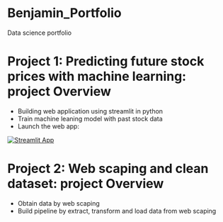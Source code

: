 # Benjamin_Portfolio
Data science portfolio

# Project 1: Predicting future stock prices with machine learning: project Overview
* Building web application using streamlit in python
* Train machine leaning model with past stock data
* Launch the web app:

[![Streamlit App](https://static.streamlit.io/badges/streamlit_badge_black_white.svg)](https://share.streamlit.io/benjaminlw1/benjamin_portfolio/main/Stocks_Market.py)

# Project 2: Web scaping and clean dataset: project Overview
* Obtain data by web scaping
* Build pipeline by extract, transform and load data from web scaping
